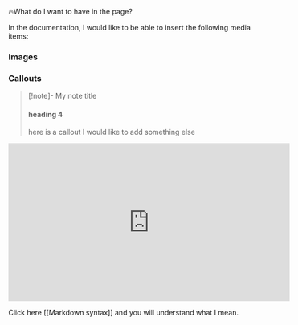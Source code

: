 🔥What do I want to have in the page?


In the documentation, I would like to be able to insert the following media items:

### Images


### Callouts

>[!note]- My note title
>#### heading 4
>here is a callout
>I would like to add something else

<iframe width="560" height="315" src="https://www.youtube.com/embed/TqYQ0kA1yAo" title="YouTube video player" frameborder="0" allow="accelerometer; autoplay; clipboard-write; encrypted-media; gyroscope; picture-in-picture" allowfullscreen></iframe>

Click here [[Markdown syntax]] and you will understand what I mean.